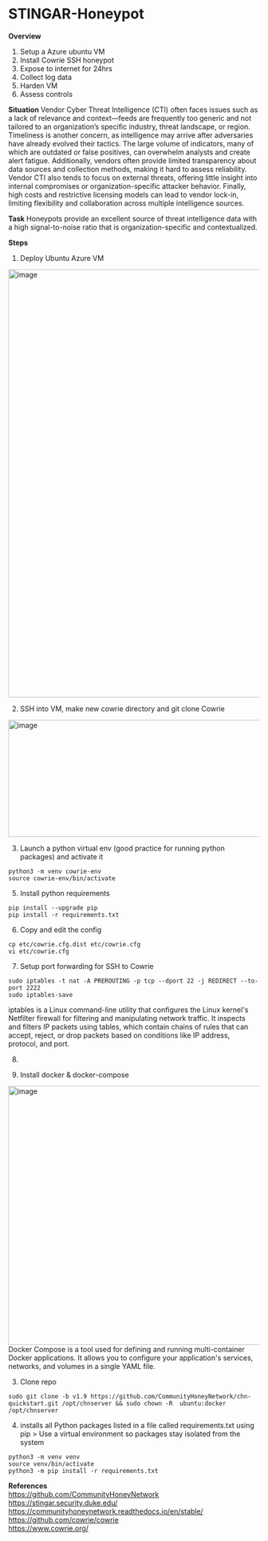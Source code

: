 # STINGAR-Honeypot

**Overview**
1. Setup a Azure ubuntu VM
2. Install Cowrie SSH honeypot
3. Expose to internet for 24hrs
4. Collect log data
5. Harden VM
6. Assess controls

**Situation**
Vendor Cyber Threat Intelligence (CTI) often faces issues such as a lack of relevance and context—feeds are frequently too generic and not tailored to an organization’s specific industry, threat landscape, or region. Timeliness is another concern, as intelligence may arrive after adversaries have already evolved their tactics. The large volume of indicators, many of which are outdated or false positives, can overwhelm analysts and create alert fatigue. Additionally, vendors often provide limited transparency about data sources and collection methods, making it hard to assess reliability. Vendor CTI also tends to focus on external threats, offering little insight into internal compromises or organization-specific attacker behavior. Finally, high costs and restrictive licensing models can lead to vendor lock-in, limiting flexibility and collaboration across multiple intelligence sources.

**Task**
Honeypots provide an excellent source of threat intelligence data with a high signal-to-noise ratio that is organization-specific and contextualized.

**Steps**
1. Deploy Ubuntu Azure VM  
<img width="1601" height="856" alt="image" src="https://github.com/user-attachments/assets/77fd09d1-ab7f-4ad5-bc56-30b9413604cf" />

2. SSH into VM, make new cowrie directory and git clone Cowrie  
<img width="692" height="234" alt="image" src="https://github.com/user-attachments/assets/3cf68d20-9792-4d29-b037-1cde57858742" />

3. Launch a python virtual env (good practice for running python packages) and activate it
```
python3 -m venv cowrie-env
source cowrie-env/bin/activate
```

5. Install python requirements
```
pip install --upgrade pip
pip install -r requirements.txt
```

6. Copy and edit the config
```
cp etc/cowrie.cfg.dist etc/cowrie.cfg
vi etc/cowrie.cfg
```

7. Setup port forwarding for SSH to Cowrie
```
sudo iptables -t nat -A PREROUTING -p tcp --dport 22 -j REDIRECT --to-port 2222
sudo iptables-save
```
iptables is a Linux command-line utility that configures the Linux kernel's Netfilter firewall for filtering and manipulating network traffic. It inspects and filters IP packets using tables, which contain chains of rules that can accept, reject, or drop packets based on conditions like IP address, protocol, and port.  

8. 









2. Install docker & docker-compose
<img width="678" height="518" alt="image" src="https://github.com/user-attachments/assets/7ec45c8e-578a-4862-bbdf-d195458e8d62" />
Docker Compose is a tool used for defining and running multi-container Docker applications. It allows you to configure your application's services, networks, and volumes in a single YAML file.  

3. Clone repo
```
sudo git clone -b v1.9 https://github.com/CommunityHoneyNetwork/chn-quickstart.git /opt/chnserver && sudo chown -R  ubuntu:docker /opt/chnserver
```

4. installs all Python packages listed in a file called requirements.txt using pip > Use a virtual environment so packages stay isolated from the system
```
python3 -m venv venv
source venv/bin/activate
python3 -m pip install -r requirements.txt
```




**References**  
https://github.com/CommunityHoneyNetwork  
https://stingar.security.duke.edu/  
https://communityhoneynetwork.readthedocs.io/en/stable/  
https://github.com/cowrie/cowrie  
https://www.cowrie.org/  

